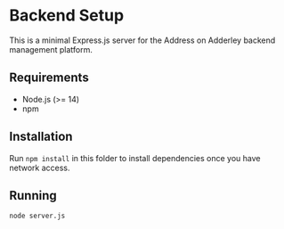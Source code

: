 # Backend Setup

This is a minimal Express.js server for the Address on Adderley backend management platform.

## Requirements
- Node.js (>= 14)
- npm

## Installation
Run `npm install` in this folder to install dependencies once you have network access.

## Running
```
node server.js
```
